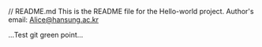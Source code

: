 // README.md
This is the README file for the Hello-world project.
Author's email: Alice@hansung.ac.kr

...Test git green point...
